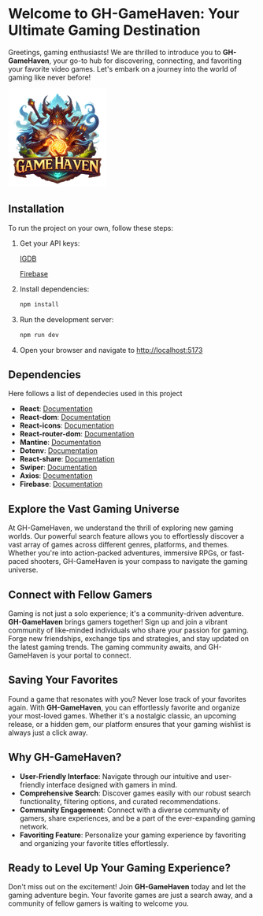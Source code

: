 # Welcome to GH-GameHaven: Your Ultimate Gaming Destination

Greetings, gaming enthusiasts! We are thrilled to introduce you to **GH-GameHaven**, your go-to hub for discovering, connecting, and favoriting your favorite video games. Let's embark on a journey into the world of gaming like never before!

<img src="./src/assets/GH-logo.png" alt="Gamehaven logo" width="200"/>

## Installation

To run the project on your own, follow these steps:

1. Get your API keys:

   [IGDB](https://api-docs.igdb.com/#getting-started)

   [Firebase](https://firebase.google.com/)

2. Install dependencies:

   ```sh
   npm install

   ```

3. Run the development server:

   ```sh
   npm run dev

   ```

4. Open your browser and navigate to [http://localhost:5173](http://localhost:5173)

## Dependencies

Here follows a list of dependecies used in this project

- **React**: [Documentation](https://reactjs.org/)
- **React-dom**: [Documentation](https://reactjs.org/docs/react-dom.html)
- **React-icons**: [Documentation](https://react-icons.github.io/react-icons/)
- **React-router-dom**: [Documentation](https://reactrouter.com/en/6.21.2)
- **Mantine**: [Documentation](https://mantine.dev/getting-started/)
- **Dotenv**: [Documentation](https://www.dotenv.org/docs)
- **React-share**: [Documentation](https://github.com/nygardk/react-share)
- **Swiper**: [Documentation](https://swiperjs.com/get-started)
- **Axios**: [Documentation](https://axios-http.com/docs/intro)
- **Firebase**: [Documentation](https://firebase.google.com/docs)

## Explore the Vast Gaming Universe

At GH-GameHaven, we understand the thrill of exploring new gaming worlds. Our powerful search feature allows you to effortlessly discover a vast array of games across different genres, platforms, and themes. Whether you're into action-packed adventures, immersive RPGs, or fast-paced shooters, GH-GameHaven is your compass to navigate the gaming universe.

## Connect with Fellow Gamers

Gaming is not just a solo experience; it's a community-driven adventure. **GH-GameHaven** brings gamers together! Sign up and join a vibrant community of like-minded individuals who share your passion for gaming. Forge new friendships, exchange tips and strategies, and stay updated on the latest gaming trends. The gaming community awaits, and GH-GameHaven is your portal to connect.

## Saving Your Favorites

Found a game that resonates with you? Never lose track of your favorites again. With **GH-GameHaven**, you can effortlessly favorite and organize your most-loved games. Whether it's a nostalgic classic, an upcoming release, or a hidden gem, our platform ensures that your gaming wishlist is always just a click away.

## Why GH-GameHaven?

- **User-Friendly Interface**: Navigate through our intuitive and user-friendly interface designed with gamers in mind.
- **Comprehensive Search**: Discover games easily with our robust search functionality, filtering options, and curated recommendations.
- **Community Engagement**: Connect with a diverse community of gamers, share experiences, and be a part of the ever-expanding gaming network.
- **Favoriting Feature**: Personalize your gaming experience by favoriting and organizing your favorite titles effortlessly.

## Ready to Level Up Your Gaming Experience?

Don't miss out on the excitement! Join **GH-GameHaven** today and let the gaming adventure begin. Your favorite games are just a search away, and a community of fellow gamers is waiting to welcome you.
